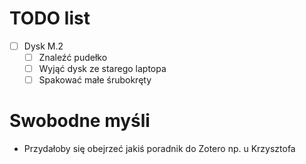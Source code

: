 # TODO list
- [ ] Dysk M.2
	- [ ] Znaleźć pudełko
	- [ ] Wyjąć dysk ze starego laptopa
	- [ ] Spakować małe śrubokręty

# Swobodne myśli
- Przydałoby się obejrzeć jakiś poradnik do Zotero np. u Krzysztofa